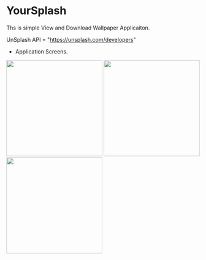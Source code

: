 # YourSplash
Ths is simple View and Download Wallpaper Applicaiton.

UnSplash API = "https://unsplash.com/developers"

* Application Screens.
<div>

<img width="250" src="https://user-images.githubusercontent.com/55890012/200862073-2819505a-3cc9-4c75-9573-b0bd7d95c0a2.png">
<img width="250" src="https://user-images.githubusercontent.com/55890012/200862107-b3439b17-c65b-42a5-8239-94dc75bb1eaa.png">
<img width="250" src="https://user-images.githubusercontent.com/55890012/200862135-4a3a8075-1fda-4619-b20e-fa7e049f0e92.png">
 
</div>
